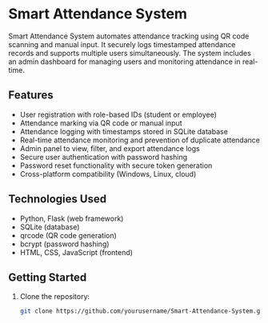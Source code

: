 # Smart Attendance System

Smart Attendance System automates attendance tracking using QR code scanning and manual input. It securely logs timestamped attendance records and supports multiple users simultaneously. The system includes an admin dashboard for managing users and monitoring attendance in real-time.

## Features

- User registration with role-based IDs (student or employee)
- Attendance marking via QR code or manual input
- Attendance logging with timestamps stored in SQLite database
- Real-time attendance monitoring and prevention of duplicate attendance
- Admin panel to view, filter, and export attendance logs
- Secure user authentication with password hashing
- Password reset functionality with secure token generation
- Cross-platform compatibility (Windows, Linux, cloud)

## Technologies Used

- Python, Flask (web framework)
- SQLite (database)
- qrcode (QR code generation)
- bcrypt (password hashing)
- HTML, CSS, JavaScript (frontend)

## Getting Started

1. Clone the repository:

   ```bash
   git clone https://github.com/yourusername/Smart-Attendance-System.git
